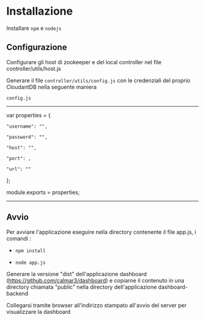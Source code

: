 
# Installazione


Installare `npm` e `nodejs`


## Configurazione

Configurare gli host di zookeeper e del local controller nel file controller/utils/host.js


Generare il file `controller/utils/config.js` con le credenziali del proprio CloudantDB nella seguente maniera

`config.js`

---------------------------------------------------------------------------------------

var properties = {

    "username": "",

    "password": "",

    "host": "",

    "port": ,

    "url": ""

};

module.exports = properties;


---------------------------------------------------------------------------------------

## Avvio

Per avviare l'applicazione eseguire nella directory contenente il file app.js, i comandi :

- `npm install`

- `node app.js`


Generare la versione "dist" dell'applicazione dashboard (https://github.com/calmar3/dashboard)
e copiarne il contenuto in una directory chiamata "public" nella directory dell'applicazione dashboard-backend

Collegarsi tramite browser all'indirizzo stampato all'avvio del server per visualizzare la dashboard 